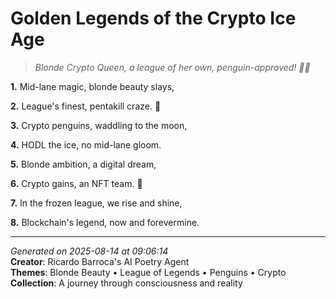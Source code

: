 # Golden Legends of the Crypto Ice Age

> *Blonde Crypto Queen, a league of her own, penguin-approved! 🐧💸*

**1.** Mid-lane magic, blonde beauty slays,


**2.** League's finest, pentakill craze. 🐧


**3.** Crypto penguins, waddling to the moon,


**4.** HODL the ice, no mid-lane gloom.


**5.** Blonde ambition, a digital dream,


**6.** Crypto gains, an NFT team. 🚀


**7.** In the frozen league, we rise and shine,


**8.** Blockchain's legend, now and forevermine.



---

*Generated on 2025-08-14 at 09:06:14*  
**Creator**: Ricardo Barroca's AI Poetry Agent  
**Themes**: Blonde Beauty • League of Legends • Penguins • Crypto  
**Collection**: A journey through consciousness and reality